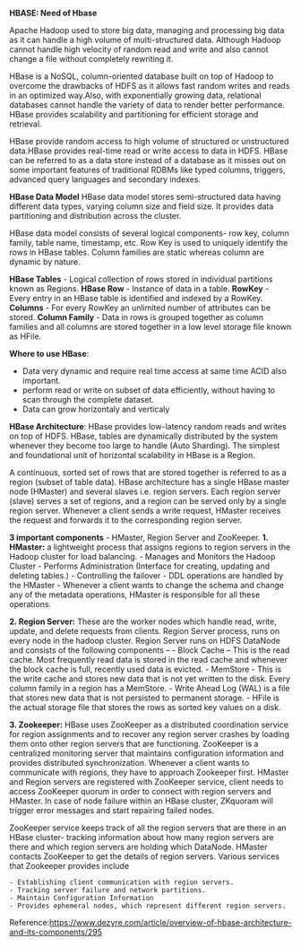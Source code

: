 **HBASE: Need of Hbase**

Apache Hadoop used to store big data, managing and processing big data as it can handle a high volume of multi-structured data. Although Hadoop cannot handle high velocity of random read and write and also cannot change a file without completely 
rewriting it. 

HBase is a NoSQL, column-oriented database built on top of Hadoop to overcome the drawbacks of HDFS as it allows fast random 
writes and reads in an optimized way.Also, with exponentially growing data, relational databases cannot handle the variety of 
data to render better performance. HBase provides scalability and partitioning for efficient storage and retrieval.


HBase provide random access to high volume of structured or unstructured data.HBase provides real-time read or write access to data in HDFS. HBase can be referred to as a data store instead of a database as it misses out on some important features of traditional RDBMs like typed columns, triggers, advanced query languages and secondary indexes.

**HBase Data Model**
HBase data model stores semi-structured data having different data types, varying column size and field size. It provides data partitioning and distribution across the cluster. 

HBase data model consists of several logical components- row key, column family, table name, timestamp, etc. Row Key is used to uniquely identify the rows in HBase tables. Column families are static whereas column are dynamic by nature.

**HBase Tables** - Logical collection of rows stored in individual partitions known as Regions.
**HBase Row** - Instance of data in a table.
**RowKey** - Every entry in an HBase table is identified and indexed by a RowKey.
**Columns** - For every RowKey an unlimited number of attributes can be stored.
**Column Family** - Data in rows is grouped together as column families and all columns are stored together in a low level storage file known as HFile.

**Where to use HBase**:
- Data very dynamic and require real time access at same time ACID also important.
- perform read or write on subset of data efficiently, without having to scan through the complete dataset. 
- Data can grow horizontaly and verticaly

**HBase Architecture**:
HBase provides low-latency random reads and writes on top of HDFS. HBase, tables are dynamically distributed by the system whenever they become too large to handle (Auto Sharding). The simplest and foundational unit of horizontal scalability in HBase is a Region.

A continuous, sorted set of rows that are stored together is referred to as a region (subset of table data).  HBase architecture has a single HBase master node (HMaster) and several slaves i.e. region servers. Each region server (slave) serves a set of regions, and a region can be served only by a single region server. Whenever a client sends a write request, HMaster receives the request and forwards it to the corresponding region server.

**3 important components** - HMaster, Region Server and ZooKeeper.
**1. HMaster:** a lightweight process that assigns regions to region servers in the Hadoop cluster for load balancing.
    - Manages and Monitors the Hadoop Cluster
    - Performs Administration (Interface for creating, updating and deleting tables.)
    - Controlling the failover
    - DDL operations are handled by the HMaster
    - Whenever a client wants to change the schema and change any of the metadata operations, HMaster is responsible for all these operations.

**2. Region Server:** These are the worker nodes which handle read, write, update, and delete requests from clients. Region Server process, runs on every node in the hadoop cluster. Region Server runs on HDFS DataNode and consists of the following components –
    - Block Cache – This is the read cache. Most frequently read data is stored in the read cache and whenever the block cache is full, recently used data is evicted.
    - MemStore - This is the write cache and stores new data that is not yet written to the disk. Every column family in a region has a MemStore.
    - Write Ahead Log (WAL) is a file that stores new data that is not persisted to permanent storage.
    - HFile is the actual storage file that stores the rows as sorted key values on a disk.

**3. Zookeeper:** HBase uses ZooKeeper as a distributed coordination service for region assignments and to recover any region server crashes by loading them onto other region servers that are functioning. ZooKeeper is a centralized monitoring server that maintains configuration information and provides distributed synchronization. Whenever a client wants to communicate with regions, they have to approach Zookeeper first. HMaster and Region servers are registered with ZooKeeper service, client needs to access ZooKeeper quorum in order to connect with region servers and HMaster. In case of node failure within an HBase cluster, ZKquoram will trigger error messages and start repairing failed nodes.

ZooKeeper service keeps track of all the region servers that are there in an HBase cluster- tracking information about how many region servers are there and which region servers are holding which DataNode. HMaster contacts ZooKeeper to get the details of region servers. Various services that Zookeeper provides include 

    - Establishing client communication with region servers.
    - Tracking server failure and network partitions.
    - Maintain Configuration Information
    - Provides ephemeral nodes, which represent different region servers.



Reference:https://www.dezyre.com/article/overview-of-hbase-architecture-and-its-components/295
